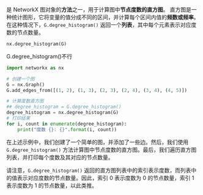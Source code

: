 是 NetworkX 图对象的**方法**之一，用于计算图中**节点度数的直方图**。
直方图是一种统计图形，它将变量的值分成不同的区间，并计算每个区间内值的**频数或频率**。在这种情况下，`G.degree_histogram()` 返回一个**列表**，其中每个元素表示对应度数的节点数量。
```python
nx.degree_histogram(G)
```

G.degree_histogram()不行

```python
import networkx as nx

# 创建一个图
G = nx.Graph()
G.add_edges_from([(1, 2), (1, 3), (2, 3), (2, 4), (3, 4), (4, 5)])

# 计算度数直方图
## degree_histogram = G.degree_histogram()
degree_histogram = nx.degree_histogram(G)
# 打印结果
for i, count in enumerate(degree_histogram):
    print("度数 {}: {}".format(i, count))
```

在上述示例中，我们创建了一个简单的图，并添加了一些边。然后，我们使用 `G.degree_histogram()` 方法计算图中节点度数的直方图。最后，我们遍历直方图列表，并打印每个度数及其对应的节点数量。

请注意，`G.degree_histogram()` 返回的直方图列表中的索引表示度数，而列表中的值表示对应度数的节点数量。因此，索引 0 表示度数为 0 的节点数量，索引 1 表示度数为 1 的节点数量，以此类推。